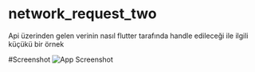 # network_request_two

Api üzerinden gelen verinin nasıl flutter tarafında  handle edileceği ile ilgili küçükü bir örnek

#Screenshot
![App Screenshot](https://user-images.githubusercontent.com/41169476/195322587-0d859311-133c-438c-9a63-7036cea5dfc0.png)

